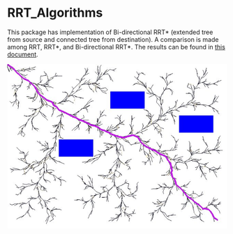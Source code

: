 # RRT_Algorithms
This package has implementation of Bi-directional RRT* (extended tree from source and connected tree from destination). A comparison is made among RRT, RRT*, and Bi-directional RRT*. The results can be found in [this document](BiRRT_Star_Evaluation.pdf).

![RRT*](rrts_stats/image0.jpg)
